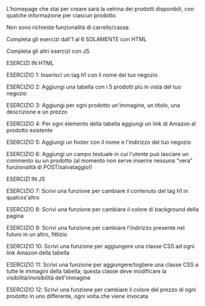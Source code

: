 L'homepage che stai per creare sarà la vetrina dei prodotti disponibili, con qualche informazione per ciascun prodotto. 


Non sono richieste funzionalità di carrello/cassa.


Completa gli esercizi dall'1 al 6 SOLAMENTE con HTML


Completa gli altri esercizi con JS





ESERCIZI IN HTML




ESERCIZIO 1: Inserisci un tag h1 con il nome del tuo negozio


ESERCIZIO 2: Aggiungi una tabella con i 5 prodotti più in vista del tuo negozio


ESERCIZIO 3: Aggiungi per ogni prodotto un'immagine, un titolo, una descrizione e un prezzo


ESERCIZIO 4: Per ogni elemento della tabella aggiungi un link di Amazon al prodotto esistente


ESERCIZIO 5: Aggiungi un footer con il nome e l'indirizzo del tuo negozio


ESERCIZIO 6: Aggiungi un campo testuale in cui l'utente può lasciare un commento su un prodotto (al momento non serve inserire nessuna "vera" funzionalità di POST/salvataggio!)







ESERCIZI IN JS


ESERCIZIO 7: Scrivi una funzione per cambiare il contenuto del tag h1 in qualcos'altro


ESERCIZIO 8: Scrivi una funzione per cambiare il colore di background della pagina


ESERCIZIO 9: Scrivi una funzione per cambiare l'indirizzo presente nel futuro in un altro, fittizio


ESERCIZIO 10: Scrivi una funzione per aggiungere una classe CSS ad ogni link Amazon della tabella


ESERCIZIO 11: Scrivi una funzione per aggiungere/togliere una classe CSS a tutte le immagini della tabella; questa classe deve modificare la visibilità/invisibilità dell'immagine


ESERCIZIO 12: Scrivi una funzione per cambiare il colore del prezzo di ogni prodotto in uno differente, ogni volta che viene invocata


